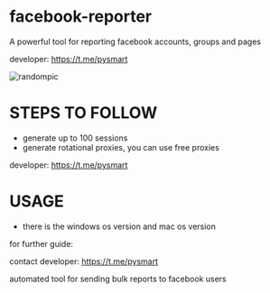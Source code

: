 # facebook-reporter
A powerful tool for reporting facebook accounts, groups and pages

developer: https://t.me/pysmart

![randompic](https://github.com/user-attachments/assets/9a27c208-c672-4ac0-884e-fe57eb25afa6)


# STEPS TO FOLLOW
- generate up to 100 sessions
- generate rotational proxies, you can use free proxies

developer: https://t.me/pysmart

# USAGE
- there is the windows os version and mac os version

for further guide:

contact developer: https://t.me/pysmart

automated tool for sending bulk reports to facebook users
